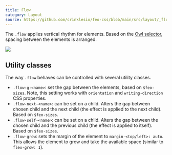 ```yaml
---
title: Flow
category: Layout
source: https://github.com/crinklesio/feo-css/blob/main/src/layout/_flow.scss
---
```


The `.flow` applies vertical rhythm for elements. Based on the [Owl selector](https://crinkles.io/writing/an-ode-to-the-css-owl-selector), spacing between the elements is arranged.

![](/img/flow.png)

## Utility classes

The way `.flow` behaves can be controlled with several utility classes.

- `.flow-g-<name>`: set the gap between the elements, based on `$feo-sizes`. Note, this setting works with `orientation` and `writing-direction` CSS properties.
- `.flow-next-<name>`: can be set on a child. Alters the gap between chosen child and the next child (the effect is applied to the next child). Based on `$feo-sizes`.
- `.flow-self-<name>`: can be set on a child. Alters the gap between the chosen child and the previous child (the effect is applied to itself). Based on `$feo-sizes`.
- `.flow-grow`: sets the margin of the element to `margin-<top/left>: auto`. This allows the element to grow and take the available space (similar to `flex-grow: 1`).
